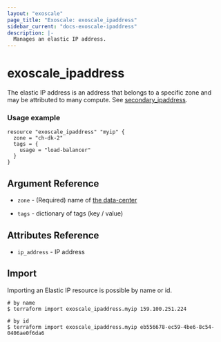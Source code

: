 ```yaml
---
layout: "exoscale"
page_title: "Exoscale: exoscale_ipaddress"
sidebar_current: "docs-exoscale-ipaddress"
description: |-
  Manages an elastic IP address.
---
```


# exoscale_ipaddress

The elastic IP address is an address that belongs to a specific zone and may be
attributed to many compute. See [secondary_ipaddress](secondary_ipaddress.html).

### Usage example

```
resource "exoscale_ipaddress" "myip" {
  zone = "ch-dk-2"
  tags = {
    usage = "load-balancer"
  }
}
```

## Argument Reference

- `zone` - (Required) name of [the data-center](https://www.exoscale.com/datacenters/)

- `tags` - dictionary of tags (key / value)

## Attributes Reference

- `ip_address` - IP address


## Import

Importing an Elastic IP resource is possible by name or id.

```shell
# by name
$ terraform import exoscale_ipaddress.myip 159.100.251.224

# by id
$ terraform import exoscale_ipaddress.myip eb556678-ec59-4be6-8c54-0406ae0f6da6
```
